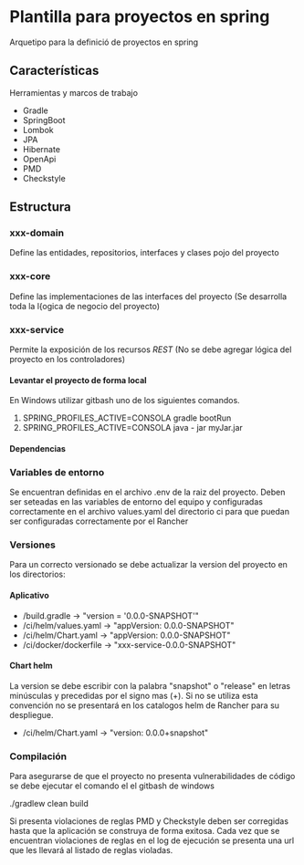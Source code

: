 # Plantilla para proyectos en spring

Arquetipo para la definici&oacute; de proyectos en spring

## Caracter&iacute;sticas

Herramientas y marcos de trabajo

- Gradle
- SpringBoot
- Lombok
- JPA
- Hibernate
- OpenApi
- PMD
- Checkstyle

## Estructura

### xxx-domain

Define las entidades, repositorios, interfaces y clases pojo del proyecto

### xxx-core

Define las implementaciones de las interfaces del proyecto (Se desarrolla toda la l{ogica de negocio del proyecto)

### xxx-service

Permite la exposici&oacute;n de los recursos _REST_ (No se debe agregar lógica del proyecto en los controladores)

#### Levantar el proyecto de forma local

En Windows utilizar gitbash uno de los siguientes comandos.

1. SPRING_PROFILES_ACTIVE=CONSOLA gradle bootRun
2. SPRING_PROFILES_ACTIVE=CONSOLA java - jar myJar.jar

#### Dependencias

### Variables de entorno

Se encuentran definidas en el archivo .env de la raiz del proyecto.
Deben ser seteadas en las variables de entorno del equipo y configuradas correctamente en el archivo values.yaml del directorio ci
para que puedan ser configuradas correctamente por el Rancher

### Versiones

Para un correcto versionado se debe actualizar la version del proyecto en los directorios:

#### Aplicativo

- /build.gradle -> "version = '0.0.0-SNAPSHOT'"
- /ci/helm/values.yaml -> "appVersion: 0.0.0-SNAPSHOT"
- /ci/helm/Chart.yaml -> "appVersion: 0.0.0-SNAPSHOT"
- /ci/docker/dockerfile -> "xxx-service-0.0.0-SNAPSHOT"

#### Chart helm

La version se debe escribir con la palabra "snapshot" o "release" en letras minúsculas y precedidas por el signo mas (+).
Si no se utiliza esta convención no se presentará en los catalogos helm de Rancher para su despliegue.
- /ci/helm/Chart.yaml -> "version: 0.0.0+snapshot"

### Compilación

Para asegurarse de que el proyecto no presenta vulnerabilidades de código se debe ejecutar el comando el el gitbash de windows

./gradlew clean build

Si presenta violaciones de reglas PMD y Checkstyle deben ser corregidas hasta que la aplicación se construya de forma exitosa.
Cada vez que se encuentran violaciones de reglas en el log de ejecución se presenta una url que les llevará al listado de reglas violadas.
